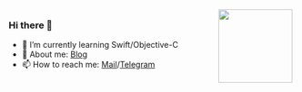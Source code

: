 <img src="https://github-readme-stats.vercel.app/api?username=YiLin-Zhuang&show_icons=true&hide=contribs&theme=ocean_dark&bg_color=30,29323c,485563&title_color=fff&text_color=fff" height="130" align="right" style="margin: 5px; margin-bottom: 20px;"/>

### Hi there 👋
- 🌱 I’m currently learning Swift/Objective-C
- 📝 About me: [Blog](https://yilin.tw)
- 📫 How to reach me: [Mail](mailto:Info@yilin.tw)/[Telegram](https://t.me/sdf0822)
